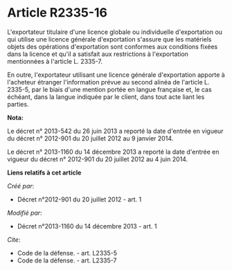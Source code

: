 # Article R2335-16

L'exportateur titulaire d'une licence globale ou individuelle d'exportation ou qui utilise une licence générale d'exportation
s'assure que les matériels objets des opérations d'exportation sont conformes aux conditions fixées dans la licence et qu'il
a satisfait aux restrictions à l'exportation mentionnées à l'article L. 2335-7. 

En outre, l'exportateur utilisant une licence générale d'exportation apporte à l'acheteur étranger l'information prévue au
second alinéa de l'article L. 2335-5, par le biais d'une mention portée en langue française et, le cas échéant, dans la
langue indiquée par le client, dans tout acte liant les parties.

**Nota:**

Le décret n° 2013-542 du 26 juin 2013 a reporté la date d'entrée en vigueur du décret n° 2012-901 du 20 juillet 2012 au 9
janvier 2014.

Le décret n° 2013-1160 du 14 décembre 2013 a reporté la date d'entrée en vigueur du décret n° 2012-901 du 20 juillet 2012 au
4 juin 2014.

**Liens relatifs à cet article**

_Créé par_:

  - Décret n°2012-901 du 20 juillet 2012 - art. 1

_Modifié par_:

  - Décret n°2013-1160 du 14 décembre 2013 - art. 1

_Cite_:

  - Code de la défense. - art. L2335-5
  - Code de la défense. - art. L2335-7
